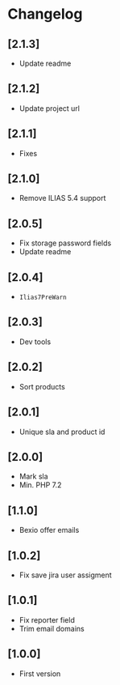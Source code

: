 # Changelog

## [2.1.3]
- Update readme

## [2.1.2]
- Update project url

## [2.1.1]
- Fixes

## [2.1.0]
- Remove ILIAS 5.4 support

## [2.0.5]
- Fix storage password fields
- Update readme

## [2.0.4]
- `Ilias7PreWarn`

## [2.0.3]
- Dev tools

## [2.0.2]
- Sort products

## [2.0.1]
- Unique sla and product id

## [2.0.0]
- Mark sla
- Min. PHP 7.2

## [1.1.0]
- Bexio offer emails

## [1.0.2]
- Fix save jira user assigment

## [1.0.1]
- Fix reporter field
- Trim email domains

## [1.0.0]
- First version
